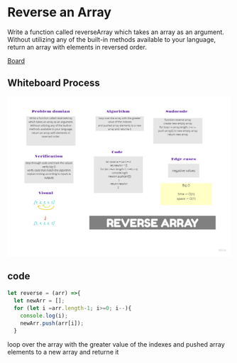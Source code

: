 # Reverse an Array
Write a function called reverseArray which takes an array as an argument. Without utilizing any of the built-in methods available to your language, return an array with elements in reversed order.

[Board](https://miro.com/welcomeonboard/XV5WzC1LBoVeaKcpAqdW74ARdlK5T2f39vecqqVRRmLlVDEF0Pd5iaZcWm2xiRgu)
## Whiteboard Process
![](./reverse.jpg)

## code 

```js
let reverse = (arr) =>{
  let newArr = [];
  for (let i =arr.length-1; i>=0; i--){
    console.log(i);
    newArr.push(arr[i]);
  }
```

loop over the array with the greater value of the indexes
and pushed array elements to a new array and returne it


